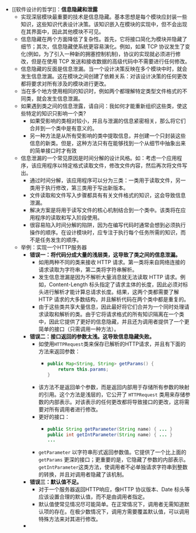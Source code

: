 - [[软件设计的哲学]]：**信息隐藏和泄露**
	- 实现深层模块最重要的技术是信息隐藏。基本思想是每个模块应封装一些知识，这些知识代表设计决策。该知识嵌入在模块的实现中，但不会出现在其界面中，因此其他模块不可见。
	- 信息隐藏在两个方面降低了复杂性。首先，它将接口简化为模块并隐藏了细节；其次，信息隐藏使系统更容易演化。例如，如果 TCP 协议发生了变化(例如，为了引入一种新的拥塞控制机制)，协议的实现就必须进行修改，但是在使用 TCP 发送和接收数据的高级代码中不需要进行任何修改。
	- 信息隐藏的反面是信息泄漏。当一个设计决策反映在多个模块中时，就会发生信息泄漏。这在模块之间创建了依赖关系：对该设计决策的任何更改都将要求对所有涉及的模块进行更改。
	- 当在多个地方使用相同的知识时，例如两个都理解特定类型文件格式的不同类，就会发生信息泄漏。
	- 如果遇到类之间的信息泄露，请自问：我如何才能重新组织这些类，使这些特定的知识只影响一个类?
		- 如果受影响的类相对较小，并且与泄漏的信息紧密相关，那么将它们合并到一个类中是有意义的。
		- 另一种方法是从所有受影响的类中提取信息，并创建一个只封装这些信息的新类。但是，这种方法只有在能够找到一个从细节中抽象出来的简单接口时才有效
	- 信息泄漏的一个常见原因是时间分解的设计风格。如：考虑一个应用程序，该应用程序以特定格式读取文件，修改文件内容，然后再次将文件写出。
		- 通过时间分解，该应用程序可以分为三类：一类用于读取文件，另一类用于执行修改，第三类用于写出新版本。
		- 文件读取和文件写入步骤都具有有关文件格式的知识，这会导致信息泄漏。
		- 解决方案是将用于读写文件的核心机制结合到一个类中。该类将在应用程序的读取和写入阶段使用。
		- 很容易陷入时间分解的陷阱，因为在编写代码时通常会想到必须执行操作的顺序。在设计模块时，应专注于执行每个任务所需的知识，而不是任务发生的顺序。
	- 举例：实现一个HTTP服务器
		- **错误一：将代码分成大量的浅层类，这导致了类之间的信息泄漏。**
			- 如用两种不同的类来接收 HTTP 请求。第一类将来自网络连接的请求读取为字符串，第二类将字符串解析。
			- 发生信息泄漏是因为不解析大量消息就无法读取 HTTP 请求。例如，Content-Length 标头指定了请求主体的长度，因此必须对标头进行解析才能计算总请求长度。结果，这两个类都需要了解 HTTP 请求的大多数结构，并且解析代码在两个类中都是重复的。
			- 由于这些类共享大量信息，因此最好将它们合并为一个同时处理请求读取和解析的类。由于它将请求格式的所有知识隔离在一个类中，因此它提供了更好的信息隐藏，并且还为调用者提供了一个更简单的接口（只需调用一种方法）。
		- **错误二：接口返回的参数太浅。这导致信息隐藏失败。**
			- 如使用`HTTPRequest`类来保存已解析的HTTP请求，并且有下面的方法来返回参数：
				- ```java
				  public Map<String, String> getParams() {
				      return this.params;
				  }
				  ```
			- 该方法不是返回单个参数，而是返回内部用于存储所有参数的映射的引用。这个方法是浅层的，它公开了 `HTTPRequest` 类用来存储参数的内部表示。对该表示的任何更改都将导致接口的更改，这将需要对所有调用者进行修改。
			- 更好的接口：
				- ```java
				  public String getParameter(String name) { ... }
				  public int getIntParameter(String name) { ... }
				  ...
				  ```
			- `getParameter` 以字符串形式返回参数值。它提供了一个比上面的 `getParams` 更深的接口；更重要的是，它隐藏了参数的内部表示。`getIntParameter`这类方法，使调用者不必单独请求字符串到整数的转换，并且对调用者隐藏了该机制。
		- **错误三：默认值不足。**
			- 对于一个服务器返回HTTP响应，像HTTP 协议版本、Date 标头等应该设置合理的默认值，而不是由调用者指定。
			- 默认值使常见情况尽可能简单。在正常情况下，调用者无需知道默认项的存在。在极少数情况下，调用方需要覆盖默认值，可以调用特殊方法来对其进行修改。
		-